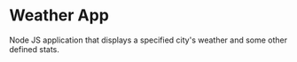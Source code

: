# Weather App

Node JS application that displays a specified city's weather and some other defined stats.
